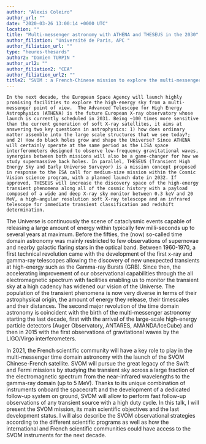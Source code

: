 ```yaml
---
author: "Alexis Coleiro"
author_url: ""
date: "2020-03-26 13:00:14 +0000 UTC"
location: ""
title: "Multi-messenger astronomy with ATHENA and THESEUS in the 2030"
author_filiation: "Université de Paris, APC "
author_filiation_url: ""
type: "heures-thésards"
author2: "Damien TURPIN "
author_url2: ""
author_filiation2: "CEA"
author_filiation_url2: ""
title2: "SVOM : a French-Chinese mission to explore the multi-messenger transient sky in the next decade"
---
```

`In the next decade, the European Space Agency will launch highly promising facilities to explore the high-energy sky from a multi-messenger point of view. 
The Advanced Telescope for High Energy Astrophysics (ATHENA) is the future European X-ray observatory whose launch is currently scheduled in 2031. Being ~100 times more sensitive than the current generation of soft X-ray satellites, it aims at answering two key questions in astrophysics: 1) how does ordinary matter assemble into the large scale structures that we see today?; and 2) How do black holes grow and shape the Universe? Since ATHENA will certainly operate at the same period as the LISA space interferometers designed to observe low-frequency gravitational waves, synergies between both missions will also be a game-changer for how we study supermassive back holes.
In parallel, THESEUS (Transient High Energy Sky and Early Universe Surveyor) is a mission concept proposed in response to the ESA call for medium-size mission within the Cosmic Vision science program, with a planned launch date in 2032. If approved, THESEUS will increase the discovery space of the high-energy transient phenomena along all of the cosmic history with a payload composed of a wide and deep X-ray sky monitor between 0.3 keV and 20 MeV, a high-angular resolution soft X-ray telescope and an infrared telescope for immediate transient classification and redshift determination.
`

<!-- SUMMARY2 -->

The Universe is continuously the scene of cataclysmic events capable of releasing a large amount of energy within typically few milli-seconds up to several years at maximum. Before the fifties, the (now) so-called time domain astronomy was mainly restricted to few observations of supernovae and nearby galactic flaring stars in the optical band. Between 1960-1970, a first technical revolution came with the development of the first x-ray and gamma-ray telescopes allowing the discovery of new unexpected transients at high-energy such as the Gamma-ray Bursts (GRB). Since then, the accelerating improvement of our observational capabilities through the all electromagnetic spectrum with facilities enabling us to monitor the transient sky at a high cadency has widened our vision of the Universe. The population of the transient phenomena is now very diverse in terms of their astrophysical origin, the amount of energy they release, their timescales and their distances. The second major revolution of the time domain astronomy is coincident with the birth of the multi-messenger astronomy starting the last decade, first with the arrival of the large-scale high-energy particle detectors (Auger Observatory, ANTARES, AMANDA/IceCube) and then in 2015 with the first observations of gravitational waves by the LIGO/Virgo interferometers.

In 2021, the French scientific community will have a key role to play in the multi-messenger time domain astronomy with the launch of the SVOM Chinese-French satellite. SVOM will pursue the great legacy of the Swift and Fermi missions by studying the transient sky across a large fraction of the electromagnetic spectrum from the near-infrared wavelengths to the gamma-ray domain (up to 5 MeV). Thanks to its unique combination of instruments onboard the spacecraft and the development of a dedicated follow-up system on ground, SVOM will allow to perform fast follow-up observations of any transient source with a high duty cycle. In this talk, I will present the SVOM mission, its main scientific objectives and the last development status. I will also describe the SVOM observational strategies according to the different scientific programs as well as how the international and French scientific communities could have access to the SVOM instruments for the next decade.
